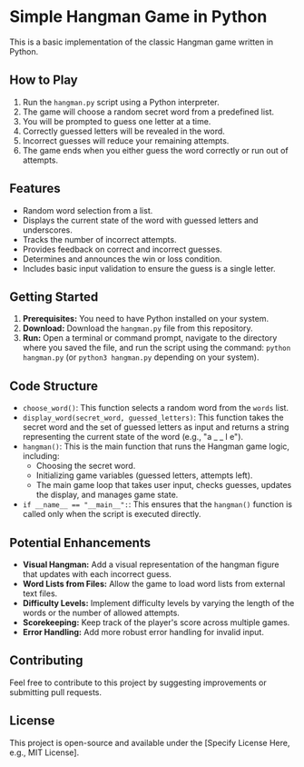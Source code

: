 # Simple Hangman Game in Python

This is a basic implementation of the classic Hangman game written in Python.

## How to Play

1.  Run the `hangman.py` script using a Python interpreter.
2.  The game will choose a random secret word from a predefined list.
3.  You will be prompted to guess one letter at a time.
4.  Correctly guessed letters will be revealed in the word.
5.  Incorrect guesses will reduce your remaining attempts.
6.  The game ends when you either guess the word correctly or run out of attempts.

## Features

* Random word selection from a list.
* Displays the current state of the word with guessed letters and underscores.
* Tracks the number of incorrect attempts.
* Provides feedback on correct and incorrect guesses.
* Determines and announces the win or loss condition.
* Includes basic input validation to ensure the guess is a single letter.

## Getting Started

1.  **Prerequisites:** You need to have Python installed on your system.
2.  **Download:** Download the `hangman.py` file from this repository.
3.  **Run:** Open a terminal or command prompt, navigate to the directory where you saved the file, and run the script using the command: `python hangman.py` (or `python3 hangman.py` depending on your system).

## Code Structure

* `choose_word()`: This function selects a random word from the `words` list.
* `display_word(secret_word, guessed_letters)`: This function takes the secret word and the set of guessed letters as input and returns a string representing the current state of the word (e.g., "a \_ \_ l e").
* `hangman()`: This is the main function that runs the Hangman game logic, including:
    * Choosing the secret word.
    * Initializing game variables (guessed letters, attempts left).
    * The main game loop that takes user input, checks guesses, updates the display, and manages game state.
* `if __name__ == "__main__":`: This ensures that the `hangman()` function is called only when the script is executed directly.

## Potential Enhancements

* **Visual Hangman:** Add a visual representation of the hangman figure that updates with each incorrect guess.
* **Word Lists from Files:** Allow the game to load word lists from external text files.
* **Difficulty Levels:** Implement difficulty levels by varying the length of the words or the number of allowed attempts.
* **Scorekeeping:** Keep track of the player's score across multiple games.
* **Error Handling:** Add more robust error handling for invalid input.

## Contributing

Feel free to contribute to this project by suggesting improvements or submitting pull requests.

## License

This project is open-source and available under the [Specify License Here, e.g., MIT License].
